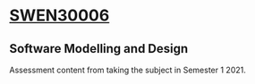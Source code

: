 # [SWEN30006](https://handbook.unimelb.edu.au/2020/subjects/SWEN30006)
## Software Modelling and Design
Assessment content from taking the subject in Semester 1 2021.
